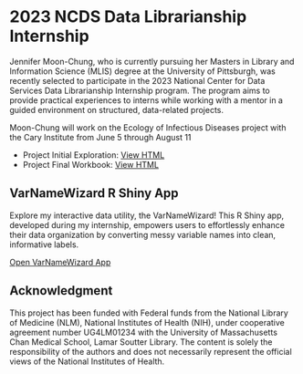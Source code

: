 # 2023 NCDS Data Librarianship Internship

Jennifer Moon-Chung, who is currently pursuing her Masters in Library and Information Science (MLIS) degree at the University of Pittsburgh, was recently selected to participate in the 2023 National Center for Data Services Data Librarianship Internship program. The program aims to provide practical experiences to interns while working with a mentor in a guided environment on structured, data-related projects.

Moon-Chung will work on the Ecology of Infectious Diseases project with the Cary Institute from June 5 through August 11

- Project Initial Exploration: [View HTML](./ZooScore-EDA-Basic-Info.html)  
- Project Final Workbook: [View HTML](./ZooScore-EDA-presentation.html)


## VarNameWizard R Shiny App

Explore my interactive data utility, the VarNameWizard! This R Shiny app, developed during my internship, empowers users to effortlessly enhance their data organization by converting messy variable names into clean, informative labels.

[Open VarNameWizard App](https://yem7.shinyapps.io/VarNameWizard/)





## Acknowledgment
This project has been funded with Federal funds from the National Library of Medicine (NLM), National Institutes of Health (NIH), under cooperative agreement number UG4LM01234 with the University of Massachusetts Chan Medical School, Lamar Soutter Library. The content is solely the responsibility of the authors and does not necessarily represent the official views of the National Institutes of Health.
